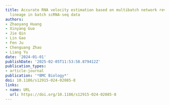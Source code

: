 ```yaml
---
title: Accurate RNA velocity estimation based on multibatch network reveals complex
  lineage in batch scRNA-seq data
authors:
- Zhaoyang Huang
- Xinyang Guo
- Jie Qin
- Lin Gao
- Fen Ju
- Chenguang Zhao
- Liang Yu
date: '2024-01-01'
publishDate: '2025-02-05T11:53:58.879412Z'
publication_types:
- article-journal
publication: '*BMC Biology*'
doi: 10.1186/s12915-024-02085-8
links:
- name: URL
  url: https://doi.org/10.1186/s12915-024-02085-8
---
```

